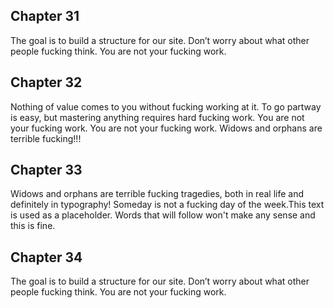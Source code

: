 ## Chapter 31

The goal is to build a structure for our site. Don’t worry about what other people fucking think. You are not your fucking work.

## Chapter 32

Nothing of value comes to you without fucking working at it. To go partway is easy, but mastering anything requires hard fucking work. You are not your fucking work. You are not your fucking work. Widows and orphans are terrible fucking!!!

## Chapter 33

Widows and orphans are terrible fucking tragedies, both in real life and definitely in typography! Someday is not a fucking day of the week.This text is used as a placeholder. Words that will follow won't make any sense and this is fine.

## Chapter 34

The goal is to build a structure for our site. Don’t worry about what other people fucking think. You are not your fucking work.